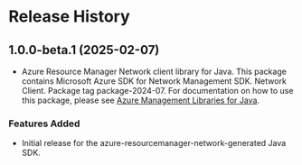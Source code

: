 # Release History

## 1.0.0-beta.1 (2025-02-07)

- Azure Resource Manager Network client library for Java. This package contains Microsoft Azure SDK for Network Management SDK. Network Client. Package tag package-2024-07. For documentation on how to use this package, please see [Azure Management Libraries for Java](https://aka.ms/azsdk/java/mgmt).
### Features Added

- Initial release for the azure-resourcemanager-network-generated Java SDK.

